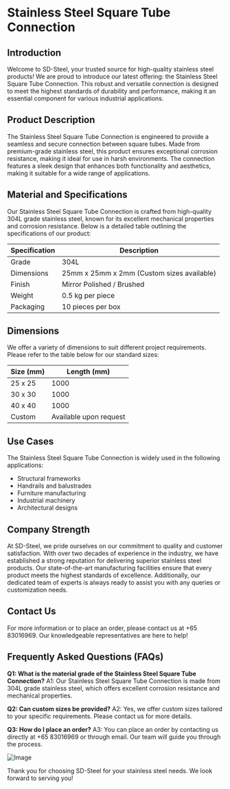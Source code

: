 # Stainless Steel Square Tube Connection

## Introduction

Welcome to SD-Steel, your trusted source for high-quality stainless steel products! We are proud to introduce our latest offering: the Stainless Steel Square Tube Connection. This robust and versatile connection is designed to meet the highest standards of durability and performance, making it an essential component for various industrial applications.

## Product Description

The Stainless Steel Square Tube Connection is engineered to provide a seamless and secure connection between square tubes. Made from premium-grade stainless steel, this product ensures exceptional corrosion resistance, making it ideal for use in harsh environments. The connection features a sleek design that enhances both functionality and aesthetics, making it suitable for a wide range of applications.

## Material and Specifications

Our Stainless Steel Square Tube Connection is crafted from high-quality 304L grade stainless steel, known for its excellent mechanical properties and corrosion resistance. Below is a detailed table outlining the specifications of our product:

| Specification | Description |
|---------------|-------------|
| Grade         | 304L        |
| Dimensions    | 25mm x 25mm x 2mm (Custom sizes available) |
| Finish        | Mirror Polished / Brushed |
| Weight        | 0.5 kg per piece |
| Packaging     | 10 pieces per box |

## Dimensions

We offer a variety of dimensions to suit different project requirements. Please refer to the table below for our standard sizes:

| Size (mm) | Length (mm) |
|-----------|-------------|
| 25 x 25   | 1000        |
| 30 x 30   | 1000        |
| 40 x 40   | 1000        |
| Custom    | Available upon request |

## Use Cases

The Stainless Steel Square Tube Connection is widely used in the following applications:
- Structural frameworks
- Handrails and balustrades
- Furniture manufacturing
- Industrial machinery
- Architectural designs

## Company Strength

At SD-Steel, we pride ourselves on our commitment to quality and customer satisfaction. With over two decades of experience in the industry, we have established a strong reputation for delivering superior stainless steel products. Our state-of-the-art manufacturing facilities ensure that every product meets the highest standards of excellence. Additionally, our dedicated team of experts is always ready to assist you with any queries or customization needs.

## Contact Us

For more information or to place an order, please contact us at +65 83016969. Our knowledgeable representatives are here to help!

## Frequently Asked Questions (FAQs)

**Q1: What is the material grade of the Stainless Steel Square Tube Connection?**
A1: Our Stainless Steel Square Tube Connection is made from 304L grade stainless steel, which offers excellent corrosion resistance and mechanical properties.

**Q2: Can custom sizes be provided?**
A2: Yes, we offer custom sizes tailored to your specific requirements. Please contact us for more details.

**Q3: How do I place an order?**
A3: You can place an order by contacting us directly at +65 83016969 or through email. Our team will guide you through the process.

![Image](https://github.com/user-attachments/assets/2567258e-e124-4816-932d-1809bd27ef0b)

Thank you for choosing SD-Steel for your stainless steel needs. We look forward to serving you!